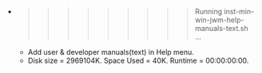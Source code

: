 * >>>>>>>>> Running inst-min-win-jwm-help-manuals-text.sh ...
  * Add user & developer manuals(text) in Help menu.
  * Disk size = 2969104K. Space Used = 40K. Runtime = 00:00:00:00.
